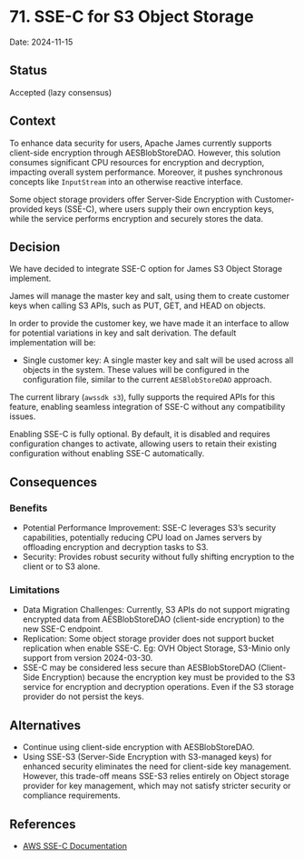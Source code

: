# 71. SSE-C for S3 Object Storage

Date: 2024-11-15

## Status

Accepted (lazy consensus)

## Context

To enhance data security for users, Apache James currently supports client-side encryption through AESBlobStoreDAO. However, this solution consumes significant CPU resources for encryption and decryption, impacting overall system performance. Moreover, it pushes synchronous concepts like `InputStream` into an otherwise reactive interface.

Some object storage providers offer Server-Side Encryption with Customer-provided keys (SSE-C), where users supply their own encryption keys, while the service performs encryption and securely stores the data.

## Decision

We have decided to integrate SSE-C option for James S3 Object Storage implement. 

James will manage the master key and salt, using them to create customer keys when calling S3 APIs, such as PUT, GET, and HEAD on objects.

In order to provide the customer key, we have made it an interface to allow for potential variations in key and salt derivation. The default implementation will be:

- Single customer key: A single master key and salt will be used across all objects in the system. These values will be configured in the configuration file, similar to the current `AESBlobStoreDAO` approach.

The current library (`awssdk s3`), fully supports the required APIs for this feature, enabling seamless integration of SSE-C without any compatibility issues.

Enabling SSE-C is fully optional. By default, it is disabled and requires configuration changes to activate, allowing users to retain their existing configuration without enabling SSE-C automatically.

## Consequences

### Benefits

- Potential Performance Improvement: SSE-C leverages S3’s security capabilities, potentially reducing CPU load on James servers by offloading encryption and decryption tasks to S3.
- Security: Provides robust security without fully shifting encryption to the client or to S3 alone.

### Limitations

- Data Migration Challenges: Currently, S3 APIs do not support migrating encrypted data from AESBlobStoreDAO (client-side encryption) to the new SSE-C endpoint.
- Replication: Some object storage provider does not support bucket replication when enable SSE-C. Eg: OVH Object Storage, S3-Minio only support from version 2024-03-30.
- SSE-C may be considered less secure than AESBlobStoreDAO (Client-Side Encryption) because the encryption key must be provided to the S3 service for encryption and decryption operations. Even if the S3 storage provider do not persist the keys.

## Alternatives

- Continue using client-side encryption with AESBlobStoreDAO.
- Using SSE-S3 (Server-Side Encryption with S3-managed keys) for enhanced security eliminates the need for client-side key management. However, this trade-off means SSE-S3 relies entirely on Object storage provider for key management, which may not satisfy stricter security or compliance requirements.

## References
- [AWS SSE-C Documentation](https://docs.aws.amazon.com/AmazonS3/latest/userguide/ServerSideEncryptionCustomerKeys.html)
